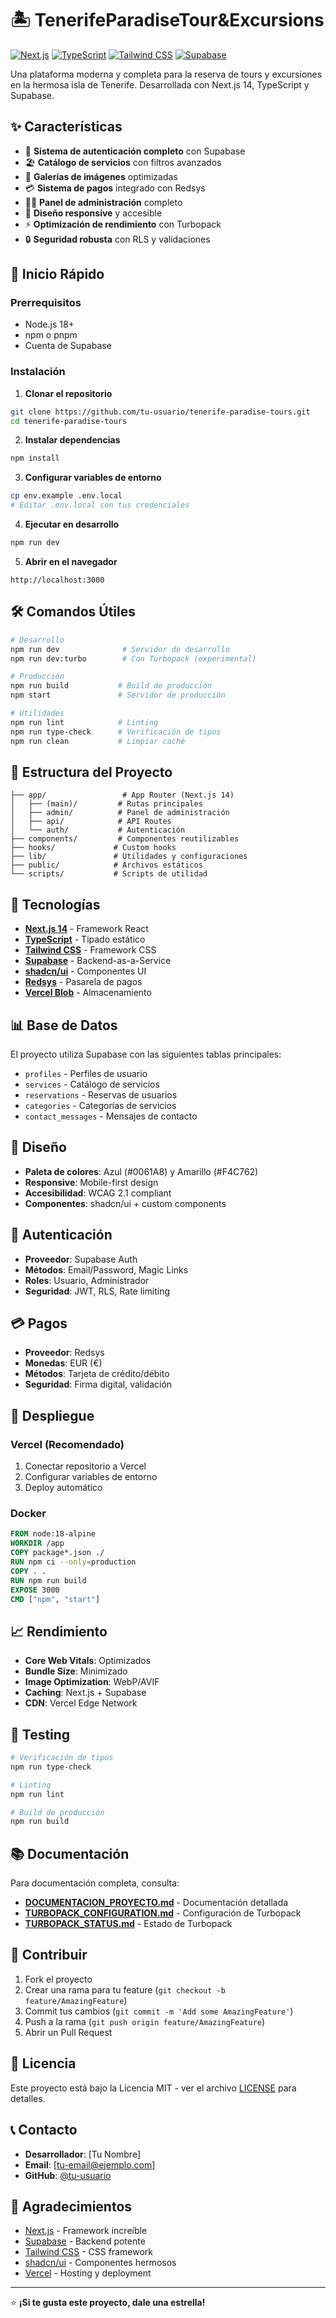 # 🏝️ TenerifeParadiseTour&Excursions

[![Next.js](https://img.shields.io/badge/Next.js-14.2.30-black?style=for-the-badge&logo=next.js)](https://nextjs.org/)
[![TypeScript](https://img.shields.io/badge/TypeScript-5.x-blue?style=for-the-badge&logo=typescript)](https://www.typescriptlang.org/)
[![Tailwind CSS](https://img.shields.io/badge/Tailwind_CSS-3.x-38B2AC?style=for-the-badge&logo=tailwind-css)](https://tailwindcss.com/)
[![Supabase](https://img.shields.io/badge/Supabase-Latest-3ECF8E?style=for-the-badge&logo=supabase)](https://supabase.com/)

Una plataforma moderna y completa para la reserva de tours y excursiones en la hermosa isla de Tenerife. Desarrollada con Next.js 14, TypeScript y Supabase.

## ✨ Características

- 🎯 **Sistema de autenticación completo** con Supabase
- 🏖️ **Catálogo de servicios** con filtros avanzados
- 📸 **Galerías de imágenes** optimizadas
- 💳 **Sistema de pagos** integrado con Redsys
- 👨‍💼 **Panel de administración** completo
- 📱 **Diseño responsive** y accesible
- ⚡ **Optimización de rendimiento** con Turbopack
- 🔒 **Seguridad robusta** con RLS y validaciones

## 🚀 Inicio Rápido

### Prerrequisitos

- Node.js 18+
- npm o pnpm
- Cuenta de Supabase

### Instalación

1. **Clonar el repositorio**
```bash
git clone https://github.com/tu-usuario/tenerife-paradise-tours.git
cd tenerife-paradise-tours
```

2. **Instalar dependencias**
```bash
npm install
```

3. **Configurar variables de entorno**
```bash
cp env.example .env.local
# Editar .env.local con tus credenciales
```

4. **Ejecutar en desarrollo**
```bash
npm run dev
```

5. **Abrir en el navegador**
```
http://localhost:3000
```

## 🛠️ Comandos Útiles

```bash
# Desarrollo
npm run dev              # Servidor de desarrollo
npm run dev:turbo        # Con Turbopack (experimental)

# Producción
npm run build           # Build de producción
npm start               # Servidor de producción

# Utilidades
npm run lint            # Linting
npm run type-check      # Verificación de tipos
npm run clean           # Limpiar caché
```

## 📁 Estructura del Proyecto

```
├── app/                 # App Router (Next.js 14)
│   ├── (main)/         # Rutas principales
│   ├── admin/          # Panel de administración
│   ├── api/            # API Routes
│   └── auth/           # Autenticación
├── components/         # Componentes reutilizables
├── hooks/             # Custom hooks
├── lib/               # Utilidades y configuraciones
├── public/            # Archivos estáticos
└── scripts/           # Scripts de utilidad
```

## 🔧 Tecnologías

- **[Next.js 14](https://nextjs.org/)** - Framework React
- **[TypeScript](https://www.typescriptlang.org/)** - Tipado estático
- **[Tailwind CSS](https://tailwindcss.com/)** - Framework CSS
- **[Supabase](https://supabase.com/)** - Backend-as-a-Service
- **[shadcn/ui](https://ui.shadcn.com/)** - Componentes UI
- **[Redsys](https://www.redsys.es/)** - Pasarela de pagos
- **[Vercel Blob](https://vercel.com/docs/storage/vercel-blob)** - Almacenamiento

## 📊 Base de Datos

El proyecto utiliza Supabase con las siguientes tablas principales:

- `profiles` - Perfiles de usuario
- `services` - Catálogo de servicios
- `reservations` - Reservas de usuarios
- `categories` - Categorías de servicios
- `contact_messages` - Mensajes de contacto

## 🎨 Diseño

- **Paleta de colores**: Azul (#0061A8) y Amarillo (#F4C762)
- **Responsive**: Mobile-first design
- **Accesibilidad**: WCAG 2.1 compliant
- **Componentes**: shadcn/ui + custom components

## 🔐 Autenticación

- **Proveedor**: Supabase Auth
- **Métodos**: Email/Password, Magic Links
- **Roles**: Usuario, Administrador
- **Seguridad**: JWT, RLS, Rate limiting

## 💳 Pagos

- **Proveedor**: Redsys
- **Monedas**: EUR (€)
- **Métodos**: Tarjeta de crédito/débito
- **Seguridad**: Firma digital, validación

## 🚀 Despliegue

### Vercel (Recomendado)

1. Conectar repositorio a Vercel
2. Configurar variables de entorno
3. Deploy automático

### Docker

```dockerfile
FROM node:18-alpine
WORKDIR /app
COPY package*.json ./
RUN npm ci --only=production
COPY . .
RUN npm run build
EXPOSE 3000
CMD ["npm", "start"]
```

## 📈 Rendimiento

- **Core Web Vitals**: Optimizados
- **Bundle Size**: Minimizado
- **Image Optimization**: WebP/AVIF
- **Caching**: Next.js + Supabase
- **CDN**: Vercel Edge Network

## 🧪 Testing

```bash
# Verificación de tipos
npm run type-check

# Linting
npm run lint

# Build de producción
npm run build
```

## 📚 Documentación

Para documentación completa, consulta:
- **[DOCUMENTACION_PROYECTO.md](./DOCUMENTACION_PROYECTO.md)** - Documentación detallada
- **[TURBOPACK_CONFIGURATION.md](./TURBOPACK_CONFIGURATION.md)** - Configuración de Turbopack
- **[TURBOPACK_STATUS.md](./TURBOPACK_STATUS.md)** - Estado de Turbopack

## 🤝 Contribuir

1. Fork el proyecto
2. Crear una rama para tu feature (`git checkout -b feature/AmazingFeature`)
3. Commit tus cambios (`git commit -m 'Add some AmazingFeature'`)
4. Push a la rama (`git push origin feature/AmazingFeature`)
5. Abrir un Pull Request

## 📄 Licencia

Este proyecto está bajo la Licencia MIT - ver el archivo [LICENSE](LICENSE) para detalles.

## 📞 Contacto

- **Desarrollador**: [Tu Nombre]
- **Email**: [tu-email@ejemplo.com]
- **GitHub**: [@tu-usuario](https://github.com/tu-usuario)

## 🙏 Agradecimientos

- [Next.js](https://nextjs.org/) - Framework increíble
- [Supabase](https://supabase.com/) - Backend potente
- [Tailwind CSS](https://tailwindcss.com/) - CSS framework
- [shadcn/ui](https://ui.shadcn.com/) - Componentes hermosos
- [Vercel](https://vercel.com/) - Hosting y deployment

---

⭐ **¡Si te gusta este proyecto, dale una estrella!**
